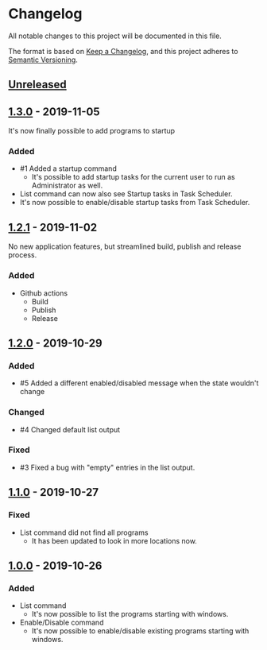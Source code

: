 <!-- markdownlint-disable MD024 -->
# Changelog

All notable changes to this project will be documented in this file.

The format is based on [Keep a Changelog](https://keepachangelog.com/en/1.0.0/),
and this project adheres to [Semantic Versioning](https://semver.org/spec/v2.0.0.html).

## [Unreleased]

## [1.3.0] - 2019-11-05

It's now finally possible to add programs to startup

### Added

- #1 Added a startup command
  - It's possible to add startup tasks for the current user to run as Administrator as well.
- List command can now also see Startup tasks in Task Scheduler.
- It's now possible to enable/disable startup tasks from Task Scheduler.

## [1.2.1] - 2019-11-02

No new application features, but streamlined build, publish and release process.

### Added

- Github actions
  - Build
  - Publish
  - Release

## [1.2.0] - 2019-10-29

### Added

- #5 Added a different enabled/disabled message when the state wouldn't change

### Changed

- #4 Changed default list output

### Fixed

- #3 Fixed a bug with "empty" entries in the list output.

## [1.1.0] - 2019-10-27

### Fixed

- List command did not find all programs
  - It has been updated to look in more locations now.

## [1.0.0] - 2019-10-26

### Added

- List command
  - It's now possible to list the programs starting with windows.
- Enable/Disable command
  - It's now possible to enable/disable existing programs starting with windows.

[Unreleased]: https://github.com/Faustvii/StartupManager/compare/1.3.0...HEAD
[1.3.0]: https://github.com/Faustvii/StartupManager/compare/1.2.1...1.3.0
[1.2.1]: https://github.com/Faustvii/StartupManager/compare/1.2.0...1.2.1
[1.2.0]: https://github.com/Faustvii/StartupManager/compare/1.1.0...1.2.0
[1.1.0]: https://github.com/Faustvii/StartupManager/compare/1.0.0...1.1.0
[1.0.0]: https://github.com/Faustvii/StartupManager/releases/tag/1.0.0

<!-- markdownlint-enable MD024-->